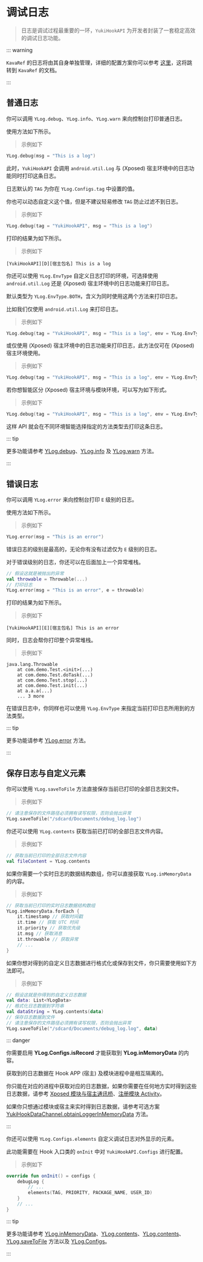 # 调试日志

> 日志是调试过程最重要的一环，`YukiHookAPI` 为开发者封装了一套稳定高效的调试日志功能。

::: warning

`KavaRef` 的日志将由其自身单独管理，详细的配置方案你可以参考 [这里](https://highcapable.github.io/KavaRef/zh-cn/library/kavaref-core#%E5%BC%82%E5%B8%B8%E5%A4%84%E7%90%86)，这将跳转到 `KavaRef` 的文档。

:::

## 普通日志

你可以调用 `YLog.debug`、`YLog.info`、`YLog.warn` 来向控制台打印普通日志。

使用方法如下所示。

> 示例如下

```kotlin
YLog.debug(msg = "This is a log")
```

此时，`YukiHookAPI` 会调用 `android.util.Log` 与 (Xposed) 宿主环境中的日志功能同时打印这条日志。

日志默认的 `TAG` 为你在 `YLog.Configs.tag` 中设置的值。

你也可以动态自定义这个值，但是不建议轻易修改 `TAG` 防止过滤不到日志。

> 示例如下

```kotlin
YLog.debug(tag = "YukiHookAPI", msg = "This is a log")
```

打印的结果为如下所示。

> 示例如下

```:no-line-numbers
[YukiHookAPI][D][宿主包名] This is a log
```

你还可以使用 `YLog.EnvType` 自定义日志打印的环境，可选择使用 `android.util.Log` 还是 (Xposed) 宿主环境中的日志功能来打印日志。

默认类型为 `YLog.EnvType.BOTH`，含义为同时使用这两个方法来打印日志。

比如我们仅使用 `android.util.Log` 来打印日志。

> 示例如下

```kotlin
YLog.debug(tag = "YukiHookAPI", msg = "This is a log", env = YLog.EnvType.LOGD)
```

或仅使用 (Xposed) 宿主环境中的日志功能来打印日志，此方法仅可在 (Xposed) 宿主环境使用。

> 示例如下

```kotlin
YLog.debug(tag = "YukiHookAPI", msg = "This is a log", env = YLog.EnvType.XPOSED_ENVIRONMENT)
```

若你想智能区分 (Xposed) 宿主环境与模块环境，可以写为如下形式。

> 示例如下

```kotlin
YLog.debug(tag = "YukiHookAPI", msg = "This is a log", env = YLog.EnvType.SCOPE)
```

这样 API 就会在不同环境智能选择指定的方法类型去打印这条日志。

::: tip

更多功能请参考 [YLog.debug](../public/com/highcapable/yukihookapi/hook/log/YLog#debug-method)、[YLog.info](../public/com/highcapable/yukihookapi/hook/log/YLog#info-method) 及 [YLog.warn](../public/com/highcapable/yukihookapi/hook/log/YLog#warn-method) 方法。

:::

## 错误日志

你可以调用 `YLog.error` 来向控制台打印 `E` 级别的日志。

使用方法如下所示。

> 示例如下

```kotlin
YLog.error(msg = "This is an error")
```

错误日志的级别是最高的，无论你有没有过滤仅为 `E` 级别的日志。

对于错误级别的日志，你还可以在后面加上一个异常堆栈。

```kotlin
// 假设这就是被抛出的异常
val throwable = Throwable(...)
// 打印日志
YLog.error(msg = "This is an error", e = throwable)
```

打印的结果为如下所示。

> 示例如下

```:no-line-numbers
[YukiHookAPI][E][宿主包名] This is an error
```

同时，日志会帮你打印整个异常堆栈。

> 示例如下

```:no-line-numbers
java.lang.Throwable
    at com.demo.Test.<init>(...) 
    at com.demo.Test.doTask(...) 
    at com.demo.Test.stop(...) 
    at com.demo.Test.init(...) 
    at a.a.a(...) 
    ... 3 more
```

在错误日志中，你同样也可以使用 `YLog.EnvType` 来指定当前打印日志所用到的方法类型。

::: tip

更多功能请参考 [YLog.error](../public/com/highcapable/yukihookapi/hook/log/YLog#error-method) 方法。

:::

## 保存日志与自定义元素

你可以使用 `YLog.saveToFile` 方法直接保存当前已打印的全部日志到文件。

> 示例如下

```kotlin
// 请注意保存的文件路径必须拥有读写权限，否则会抛出异常
YLog.saveToFile("/sdcard/Documents/debug_log.log")
```

你还可以使用 `YLog.contents` 获取当前已打印的全部日志文件内容。

> 示例如下

```kotlin
// 获取当前已打印的全部日志文件内容
val fileContent = YLog.contents
```

如果你需要一个实时日志的数据结构数组，你可以直接获取 `YLog.inMemoryData` 的内容。

> 示例如下

```kotlin
// 获取当前已打印的实时日志数据结构数组
YLog.inMemoryData.forEach {
    it.timestamp // 获取时间戳
    it.time // 获取 UTC 时间
    it.priority // 获取优先级
    it.msg // 获取消息
    it.throwable // 获取异常
    // ...
}
```

如果你想对得到的自定义日志数据进行格式化或保存到文件，你只需要使用如下方法即可。

> 示例如下

```kotlin
// 假设这就是你得到的自定义日志数据
val data: List<YLogData>
// 格式化日志数据到字符串
val dataString = YLog.contents(data)
// 保存日志数据到文件
// 请注意保存的文件路径必须拥有读写权限，否则会抛出异常
YLog.saveToFile("/sdcard/Documents/debug_log.log", data)
```

::: danger

你需要启用 **YLog.Configs.isRecord** 才能获取到 **YLog.inMemoryData** 的内容。

获取到的日志数据在 Hook APP (宿主) 及模块进程中是相互隔离的。

你只能在对应的进程中获取对应的日志数据，如果你需要在任何地方实时得到这些日志数据，请参考 [Xposed 模块与宿主通讯桥](xposed-channel)、[注册模块 Activity](host-inject#注册模块-activity)。

如果你只想通过模块或宿主来实时得到日志数据，请参考可选方案 [YukiHookDataChannel.obtainLoggerInMemoryData](../public/com/highcapable/yukihookapi/hook/xposed/channel/YukiHookDataChannel#obtainloggerinmemorydata-method) 方法。

:::

你还可以使用 `YLog.Configs.elements` 自定义调试日志对外显示的元素。

此功能需要在 Hook 入口类的 `onInit` 中对 `YukiHookAPI.Configs` 进行配置。

> 示例如下

```kotlin
override fun onInit() = configs {
    debugLog {
        // ...
        elements(TAG, PRIORITY, PACKAGE_NAME, USER_ID)
    }
    // ...
}
```

::: tip

更多功能请参考 [YLog.inMemoryData](../public/com/highcapable/yukihookapi/hook/log/YLog#inmemorydata-field)、[YLog.contents](../public/com/highcapable/yukihookapi/hook/log/YLog#contents-field)、[YLog.contents](../public/com/highcapable/yukihookapi/hook/log/YLog#contents-method)、[YLog.saveToFile](../public/com/highcapable/yukihookapi/hook/log/YLog#savetofile-method) 方法以及 [YLog.Configs](../public/com/highcapable/yukihookapi/hook/log/YLog#configs-object)。

:::